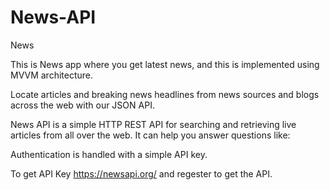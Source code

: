 # News-API
News 

This is News app where you get latest news, and this is implemented using MVVM architecture.

Locate articles and breaking news headlines from news sources and blogs across the web with our JSON API.

News API is a simple HTTP REST API for searching and retrieving live articles from all over the web. It can help you answer questions like:

Authentication is handled with a simple API key.

To get API Key https://newsapi.org/ and regester to get the API.
